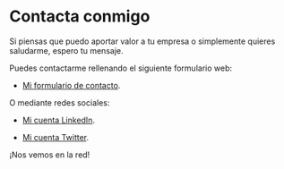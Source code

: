 # Contacta conmigo




Si piensas que puedo aportar valor a tu empresa o simplemente quieres saludarme, espero tu mensaje.

Puedes contactarme rellenando el siguiente formulario web:

- [Mi formulario de contacto](https://docs.google.com/forms/d/e/1FAIpQLSdgnllkSUBlqWlFhwn_QzsUbgb_uHC_tldGHmmGZV1mlGLW_w/viewform).

O mediante redes sociales:

- [Mi cuenta LinkedIn](https://linkedin.com/in/fernandoES).

- [Mi cuenta Twitter](https://twitter.com/fernandod).

¡Nos vemos en la red!

